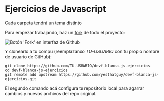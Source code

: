 # Ejercicios de Javascript

Cada carpeta tendrá un tema distinto.

Para empezar trabajando, haz un [fork](https://help.github.com/articles/fork-a-repo/) de todo el proyecto:

<img src="https://lh3.googleusercontent.com/0qCo3aga4mzdETGpcZ3lfeY1nNXyaVDqHkhicK7Y0oAqCc0jRXyx-Q2NT21IiYiHeExfIhlH86gKww=w2002-h216-no" alt="Botón 'Fork' en interfaz de Github">

Y clonearlo a tu compu (reemplazando _TU-USUARIO_ con tu propio nombre de usuario de GitHub):

```console
git clone https://github.com/TU-USUARIO/devf-blanca-js-ejercicios
cd devf-blanca-js-ejercicios
git remote add upstream https://github.com/yesthatguy/devf-blanca-js-ejercicios.git
```

El segundo comando acá configura tu repositorio local para agarrar cambios y nuevos archivos del repo original.
